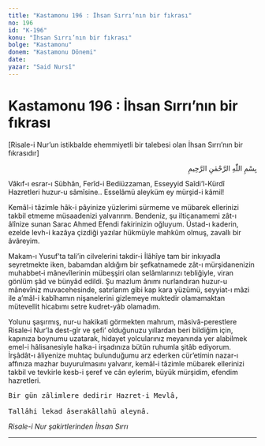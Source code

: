 ```yaml
---
title: "Kastamonu 196 : İhsan Sırrı’nın bir fıkrası"
no: 196
id: "K-196"
konu: "İhsan Sırrı’nın bir fıkrası"
bolge: "Kastamonu"
donem: "Kastamonu Dönemi"
date: 
yazar: "Said Nursî"
---
```


# Kastamonu 196 : İhsan Sırrı’nın bir fıkrası

<p class="takdim">[Risale-i Nur’un istikbalde ehemmiyetli bir talebesi olan İhsan Sırrı’nın bir fıkrasıdır]</p>

<p class="arabic" dir="rtl" title="Meal: “Rahman ve Rahîm olan Allah’ın adıyla.”">بِسْمِ اللّٰهِ الرَّحْمٰنِ الرَّحِيمِ</p>

Vâkıf-ı esrar-ı Sübhân, Ferîd-i Bediüzzaman, Esseyyid Saîdi’l-Kürdî Hazretleri huzur-u sâmîsine.. Esselâmü aleyküm ey mürşid-i kâmil!

Kemâl-i tâzimle hâk-i pâyinize yüzlerimi sürmeme ve mübarek ellerinizi takbil etmeme müsaadenizi yalvarırım. Bendeniz, şu ilticanamemi zât-ı âlînize sunan Sarac Ahmed Efendi fakirinizin oğluyum. Üstad-ı kaderin, ezelde levh-i kazâya çizdiği yazılar hükmüyle mahkûm olmuş, zavallı bir âvâreyim.

Makam-ı Yusuf’ta tali’in cilvelerini takdir-i İlâhîye tam bir inkıyadla seyretmekte iken, babamdan aldığım bir şefkatnamede zât-ı mürşidanenizin muhabbet‑i mânevîlerinin mübeşşiri olan selâmlarınızı tebliğiyle, viran gönlüm şâd ve bünyâd edildi. Şu mazlum ânımı nurlandıran huzur-u mânevîniz muvacehesinde, satırlarım gibi kap kara yüzümü, seyyiat-ı mâzi ile a’mâl-i kabîhamın nişanelerini gizlemeye muktedir olamamaktan mütevellit hicabımı setre kudret-yâb olamadım.

Yolunu şaşırmış, nur-u hakikati görmekten mahrum, mâsivâ-perestlere Risale‑i Nur’la dest-gîr ve şefi’ olduğunuzu yıllardan beri bildiğim için, kapınıza boynumu uzatarak, hidayet yolcularınız meyanında yer alabilmek emel-i hâlisanesiyle halka-i irşadınıza bütün ruhumla şitâb ediyorum. İrşâdât-ı âliyenize muhtaç bulunduğumu arz ederken cür’etimin nazar-ı affınıza mazhar buyurulmasını yalvarır, kemâl-i tâzimle mübarek ellerinizi takbil ve tevkirle kesb-i şeref ve cân eylerim, büyük mürşidim, efendim hazretleri.

<pre>
Bir gün zâlimlere dedirir Hazret-i Mevlâ,
 
Tallâhi lekad âserakâllahü aleynâ.
</pre>

*Risale-i Nur şakirtlerinden*
*İhsan Sırrı*

***
